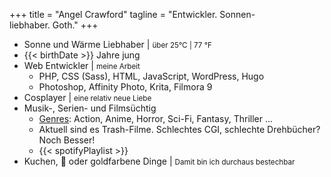 +++
title = "Angel Crawford"
tagline = "Entwickler. Sonnen-<br>liebhaber. Goth."
+++

* Sonne und Wärme Liebhaber | <small>über 25°C | 77 °F</small>
* {{< birthDate >}} Jahre jung
* Web Entwickler | <small><span style="color: darkred;"><i class="fas fa-heart"></i></span> meine Arbeit</small>
  * PHP, CSS (Sass), HTML, JavaScript, WordPress, Hugo
  * Photoshop, Affinity Photo, Krita, Filmora 9
* Cosplayer | <small>eine relativ neue Liebe</small>
* Musik-, Serien- und Filmsüchtig
  * [Genres](genres "Genres Auflistung"): Action, Anime, Horror, Sci-Fi, Fantasy, Thriller ...
  * Aktuell sind es Trash-Filme. Schlechtes CGI, schlechte Drehbücher? Noch Besser!
  * {{< spotifyPlaylist >}}
* Kuchen, 🐄 oder goldfarbene Dinge | <small>Damit bin ich durchaus bestechbar</small>